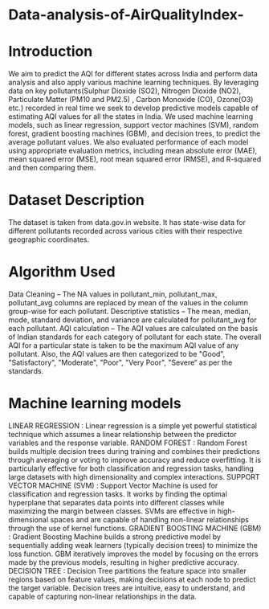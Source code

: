 # Data-analysis-of-AirQualityIndex-

 # Introduction
 We aim to predict the AQI for different states across India and perform data analysis and also apply various machine learning techniques. By leveraging data on key pollutants(Sulphur Dioxide (SO2), Nitrogen Dioxide (NO2), Particulate Matter (PM10 and PM2.5) , Carbon Monoxide (CO), Ozone(O3) etc.) recorded in real time we seek to develop predictive models capable of estimating AQI values for all the states in India. 
We used machine learning models, such as linear regression, support vector machines (SVM), random forest, gradient boosting machines (GBM), and decision trees, to predict the average pollutant values.
We also evaluated performance of each model using appropriate evaluation metrics, including mean absolute error (MAE), mean squared error (MSE), root mean squared error (RMSE), and R-squared and then comparing them.
# Dataset Description
The dataset is taken from data.gov.in website. It has state-wise data for different pollutants recorded across various cities with their respective geographic coordinates. 

# Algorithm Used
Data Cleaning – The NA values in pollutant_min, pollutant_max, pollutant_avg columns are replaced by mean of the values in the column group-wise for each pollutant.
Descriptive statistics – The mean, median, mode, standard deviation, and variance are calculated for pollutant_avg for each pollutant.
AQI calculation – The AQI values are calculated on the basis of Indian standards for each category of pollutant for each state. The overall AQI for a particular state is taken to be the maximum AQI value of any pollutant. Also, the AQI values are then categorized to be "Good", "Satisfactory", "Moderate", "Poor", "Very Poor", "Severe“ as per the standards.
# Machine learning models 
LINEAR REGRESSION : Linear regression is a simple yet powerful statistical technique which assumes a linear relationship between the predictor variables and the response variable.
RANDOM FOREST : Random Forest builds multiple decision trees during training and combines their predictions through averaging or voting to improve accuracy and reduce overfitting. It is particularly effective for both classification and regression tasks, handling large datasets with high dimensionality and complex interactions.
SUPPORT VECTOR MACHINE (SVM) : Support Vector Machine is used for classification and regression tasks. It works by finding the optimal hyperplane that separates data points into different classes while maximizing the margin between classes. SVMs are effective in high-dimensional spaces and are capable of handling non-linear relationships through the use of kernel functions.
GRADIENT BOOSTING MACHINE (GBM) : Gradient Boosting Machine builds a strong predictive model by sequentially adding weak learners (typically decision trees) to minimize the loss function. GBM iteratively improves the model by focusing on the errors made by the previous models, resulting in higher predictive accuracy.
DECISION TREE : Decision Tree partitions the feature space into smaller regions based on feature values, making decisions at each node to predict the target variable. Decision trees are intuitive, easy to understand, and capable of capturing non-linear relationships in the data.

